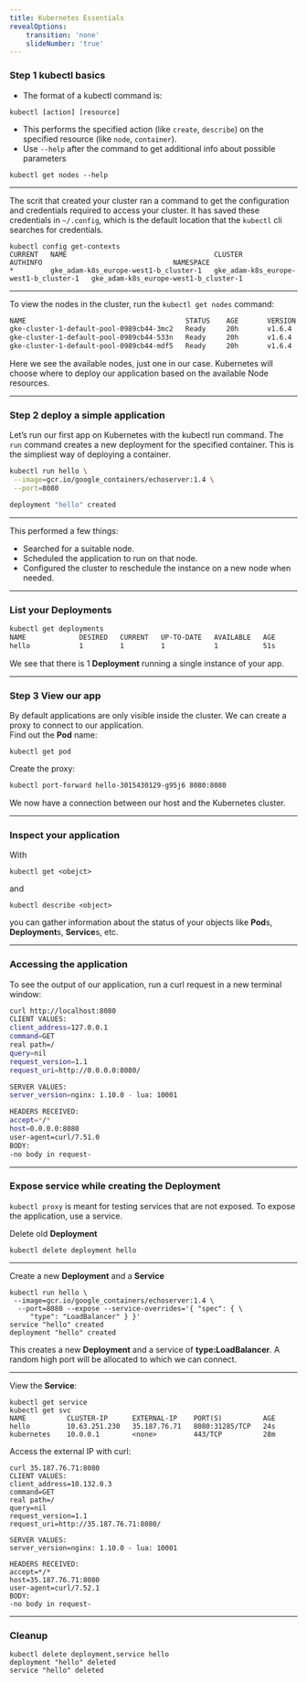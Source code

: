 ```yaml
---
title: Kubernetes Essentials
revealOptions:
    transition: 'none'
    slideNumber: 'true'
---
```


### Step 1 kubectl basics

* The format of a kubectl command is:

```
kubectl [action] [resource]
```

* This performs the specified action  (like `create`, `describe`) on the specified resource (like `node`, `container`).
* Use `--help` after the command to get additional info about possible parameters
```
kubectl get nodes --help
```

---

The scrit that created your cluster ran a command to get the configuration and credentials required to access your cluster. It has saved these credentials in `~/.config`, which is the default location that the `kubectl` cli searches for credentials.

```
kubectl config get-contexts
CURRENT   NAME                                    CLUSTER                                 AUTHINFO                                NAMESPACE
*         gke_adam-k8s_europe-west1-b_cluster-1   gke_adam-k8s_europe-west1-b_cluster-1   gke_adam-k8s_europe-west1-b_cluster-1

```

---

To view the nodes in the cluster, run the `kubectl get nodes` command:
```bash
NAME                                       STATUS    AGE       VERSION
gke-cluster-1-default-pool-0989cb44-3mc2   Ready     20h       v1.6.4
gke-cluster-1-default-pool-0989cb44-533n   Ready     20h       v1.6.4
gke-cluster-1-default-pool-0989cb44-mdf5   Ready     20h       v1.6.4
```

Here we see the available nodes, just one in our case. Kubernetes will choose where to deploy our application based on the available Node resources.

---

### Step 2 deploy a simple application

Let’s run our first app on Kubernetes with the kubectl run command. The `run` command creates a new deployment for the specified container. This is the simpliest way of deploying a container.

```bash
kubectl run hello \
 --image=gcr.io/google_containers/echoserver:1.4 \
 --port=8080

deployment "hello" created
```

---

This performed a few things:
* Searched for a suitable node.
* Scheduled the application to run on that node.
* Configured the cluster to reschedule the instance on a new node when needed.

---

### List your **Deployment**s

```bash
kubectl get deployments
NAME             DESIRED   CURRENT   UP-TO-DATE   AVAILABLE   AGE
hello            1         1         1            1           51s

```

We see that there is 1 **Deployment** running a single instance of your app.

---

### Step 3 View our app

By default applications are only visible inside the cluster. We can create a proxy to connect to our application.  
Find out the **Pod** name:
```
kubectl get pod
```
Create the proxy:
```bash
kubectl port-forward hello-3015430129-g95j6 8080:8080
```
We now have a connection between our host and the Kubernetes cluster.

---

### Inspect your application

With
```
kubectl get <obejct>
```
and
```
kubectl describe <object>
```
you can gather information about the status of your objects like **Pod**s, **Deployment**s, **Service**s, etc.

---

### Accessing the application

To see the output of our application, run a curl request in a new terminal window:
```bash
curl http://localhost:8080
CLIENT VALUES:
client_address=127.0.0.1
command=GET
real path=/
query=nil
request_version=1.1
request_uri=http://0.0.0.0:8080/

SERVER VALUES:
server_version=nginx: 1.10.0 - lua: 10001

HEADERS RECEIVED:
accept=*/*
host=0.0.0.0:8080
user-agent=curl/7.51.0
BODY:
-no body in request-
```

---

### Expose service while creating the **Deployment**

`kubectl proxy` is meant for testing services that are not exposed. To expose the application, use a service.

Delete old **Deployment**

```
kubectl delete deployment hello
```

---

Create a new **Deployment** and a **Service**

```
kubectl run hello \
 --image=gcr.io/google_containers/echoserver:1.4 \
  --port=8080 --expose --service-overrides='{ "spec": { \
     "type": "LoadBalancer" } }'
service "hello" created
deployment "hello" created
```

This creates a new **Deployment** and a service of **type:LoadBalancer**. A random high port will be allocated to which we can connect.

---

View the **Service**:

```
kubectl get service
kubectl get svc
NAME          CLUSTER-IP      EXTERNAL-IP    PORT(S)          AGE
hello         10.63.251.230   35.187.76.71   8080:31285/TCP   24s
kubernetes    10.0.0.1        <none>         443/TCP          28m
```
Access the external IP with curl:

```
curl 35.187.76.71:8080
CLIENT VALUES:
client_address=10.132.0.3
command=GET
real path=/
query=nil
request_version=1.1
request_uri=http://35.187.76.71:8080/

SERVER VALUES:
server_version=nginx: 1.10.0 - lua: 10001

HEADERS RECEIVED:
accept=*/*
host=35.187.76.71:8080
user-agent=curl/7.52.1
BODY:
-no body in request-
```

---

### Cleanup

```
kubectl delete deployment,service hello
deployment "hello" deleted
service "hello" deleted
```
